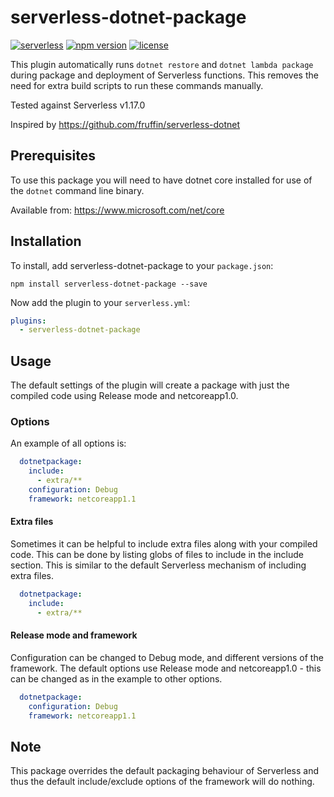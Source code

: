# serverless-dotnet-package

[![serverless](http://public.serverless.com/badges/v3.svg)](http://www.serverless.com)
[![npm version](https://badge.fury.io/js/serverless-dotnet-package.svg)](https://badge.fury.io/js/serverless-dotnet-package)
[![license](https://img.shields.io/npm/l/serverless-dotnet-package.svg)](https://www.npmjs.com/package/serverless-dotnet-package)

This plugin automatically runs `dotnet restore` and `dotnet lambda package` during package and deployment of Serverless functions. This removes the need for extra build scripts to run these commands manually.

Tested against Serverless v1.17.0

Inspired by https://github.com/fruffin/serverless-dotnet

## Prerequisites
To use this package you will need to have dotnet core installed for use of the `dotnet` command line binary.

Available from: https://www.microsoft.com/net/core

## Installation

To install, add serverless-dotnet-package to your `package.json`:

```
npm install serverless-dotnet-package --save
```

Now add the plugin to your `serverless.yml`:

```yaml
plugins:
  - serverless-dotnet-package
```

## Usage

The default settings of the plugin will create a package with just the compiled code using Release mode and netcoreapp1.0.

### Options

An example of all options is:

```yaml
  dotnetpackage:
    include:
      - extra/**
    configuration: Debug
    framework: netcoreapp1.1
```

#### Extra files
Sometimes it can be helpful to include extra files along with your compiled code. This can be done by listing globs of files to include in the include section. This is similar to the default Serverless mechanism of including extra files.

```yaml
  dotnetpackage:
    include:
      - extra/**
```

#### Release mode and framework
Configuration can be changed to Debug mode, and different versions of the framework. The default options use Release mode and netcoreapp1.0 - this can be changed as in the example to other options.

```yaml
  dotnetpackage:
    configuration: Debug
    framework: netcoreapp1.1
```

## Note

This package overrides the default packaging behaviour of Serverless and thus the default include/exclude options of the framework will do nothing.
